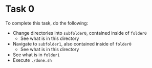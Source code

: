 # Task 0

To complete this task, do the following:

*   Change directories into `subfolder0`, contained inside of `folder0`
    *   See what is in this directory
*   Navigate to `subfolder1`, also contained inside of `folder0`
    *   See what is in this directory
*   See what is in `folder1`
*   Execute `./done.sh`
